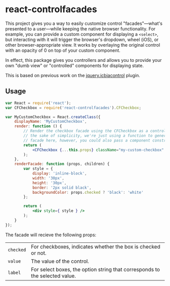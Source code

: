react-controlfacades
====================

This project gives you a way to easily customize control "facades"—what's
presented to a user—while keeping the native browser functionality. For example,
you can provide a custom component for displaying a `<select>`, but interacting
with it will trigger the browser's dropdown, wheel (iOS), or other
browser-appropriate view. It works by overlaying the original control with an
opacity of 0 on top of your custom component.

In effect, this package gives you controllers and allows you to provide your own
"dumb view" or "controlled" components for displaying state.

This is based on previous work on the [jquery.icbiacontrol] plugin.


Usage
-----

```jsx
var React = require('react');
var CFCheckbox = require('react-controlfacades').CFCheckbox;

var MyCustomCheckbox = React.createClass({
    displayName: 'MyCustomCheckbox',
    render: function () {
        // Render the checkbox facade using the CFCheckbox as a controller. For
        // the sake of simplicity, we're just using a function to generate the
        // facade here, however, you could also pass a component constructor.
        return (
            <CFCheckbox {...this.props} className="my-custom-checkbox" facade={ this.renderFacade } />
        );
    },
    renderFacade: function (props, children) {
        var style = {
            display: 'inline-block',
            width: '30px',
            height: '30px',
            border: '2px solid black',
            backgroundColor: props.checked ? 'black': 'white'
        };

        return (
            <div style={ style } />
        );
    }
});
```

The facade will recieve the following props:

<table>
    <tr>
        <td><code>checked</code></td>
        <td>For checkboxes, indicates whether the box is checked or not.</td>
    </tr>
    <tr>
        <td><code>value</code></td>
        <td>The value of the control.</td>
    </tr>
    <tr>
        <td><code>label</code></td>
        <td>
            For select boxes, the option string that corresponds to the selected
            value.
        </td>
    </tr>
</table>


[jquery.icbiacontrol]: https://github.com/matthewwithanm/jquery-icbiacontrol
